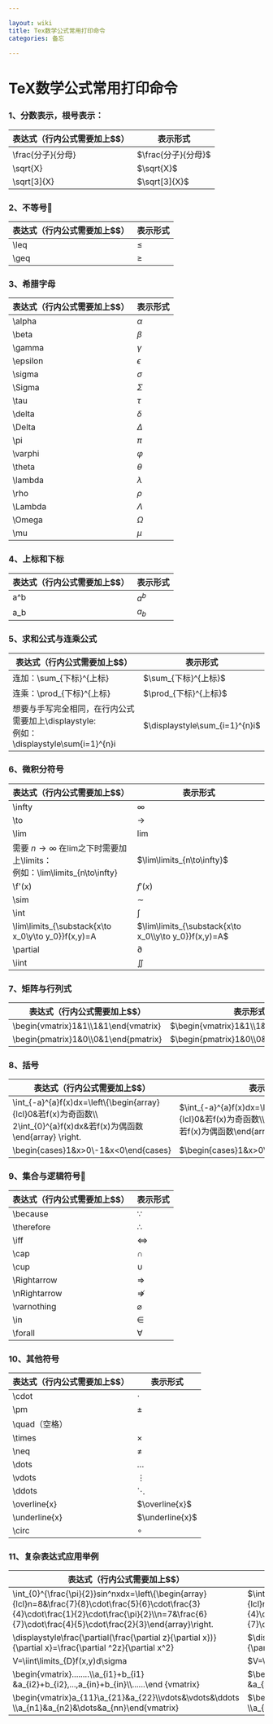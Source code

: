 ```yaml
---

layout: wiki
title: Tex数学公式常用打印命令
categories: 备忘

---
```




# TeX数学公式常用打印命令

### 1、分数表示，根号表示：

| 表达式（行内公式需要加上$$） | 表示形式            |
| :--------------------------- | ------------------- |
| \frac{分子}{分母}            | $\frac{分子}{分母}$ |
| \sqrt{X}                     | $\sqrt{X}$          |
| \sqrt[3]{X}                  | $\sqrt[3]{X}$       |

### 2、不等号

| 表达式（行内公式需要加上$$） | 表示形式 |
| ---------------------------- | -------- |
| \leq                         | $\leq$   |
| \geq                         | $\geq$   |

### 3、希腊字母

| 表达式（行内公式需要加上$$） | 表示形式   |
| ---------------------------- | ---------- |
| \alpha                       | $\alpha$   |
| \beta                        | $\beta$    |
| \gamma                       | $\gamma$   |
| \epsilon                     | $\epsilon$ |
| \sigma                       | $\sigma$   |
| \Sigma                       | $\Sigma$   |
| \tau                         | $\tau$     |
| \delta                       | $\delta$   |
| \Delta                       | $\Delta$   |
| \pi                          | $\pi$      |
| \varphi                      | $\varphi$  |
| \theta                       | $\theta$   |
| \lambda                      | $\lambda$  |
| \rho                         | $\rho$     |
| \Lambda                      | $\Lambda$  |
| \Omega                       | $\Omega$   |
| \mu                          | $\mu$      |

### 4、上标和下标

| 表达式（行内公式需要加上$$） | 表示形式 |
| ---------------------------- | -------- |
| a^b                          | $a^b$    |
| a_b                          | $a_b$    |

### 5、求和公式与连乘公式

| 表达式（行内公式需要加上$$）                                 | 表示形式                       |
| ------------------------------------------------------------ | ------------------------------ |
| 连加：\sum_{下标}^{上标}                                     | $\sum_{下标}^{上标}$           |
| 连乘：\prod_{下标}^{上标}                                    | $\prod_{下标}^{上标}$          |
| 想要与手写完全相同，在行内公式需要加上\displaystyle: <br />例如：\displaystyle\sum{i=1}^{n}i | $\displaystyle\sum_{i=1}^{n}i$ |

### 6、微积分符号

| 表达式（行内公式需要加上$$）                                 | 表示形式                                              |
| ------------------------------------------------------------ | ----------------------------------------------------- |
| \infty                                                       | $\infty$                                              |
| \to                                                          | $\to$                                                 |
| \lim                                                         | $\lim$                                                |
| 需要 $n\to\infty$ 在lim之下时需要加上\limits：<br />例如：\lim\limits_{n\to\infty} | $\lim\limits_{n\to\infty}$                            |
| \f'(x)                                                       | $f'(x)$                                               |
| \sim                                                         | $\sim$                                                |
| \int                                                         | $\int$                                                |
| \lim\limits_{\substack{x\to x_0\\y\to y_0}}f(x,y)=A          | $\lim\limits_{\substack{x\to x_0\\y\to y_0}}f(x,y)=A$ |
| \partial                                                     | $\partial$                                            |
| \iint                                                        | $\iint$                                               |

### 7、矩阵与行列式

| 表达式（行内公式需要加上$$）          | 表示形式                               |
| ------------------------------------- | -------------------------------------- |
| \begin{vmatrix}1&1\\\1&1\end{vmatrix} | $\begin{vmatrix}1&1\\1&1\end{vmatrix}$ |
| \begin{pmatrix}1&0\\\0&1\end{pmatrix} | $\begin{pmatrix}1&0\\0&1\end{pmatrix}$ |

### 8、括号

| 表达式（行内公式需要加上$$）                                 | 表示形式                                                     |
| ------------------------------------------------------------ | ------------------------------------------------------------ |
| \int_{-a}^{a}f(x)dx=\left\\\{\begin{array}{lcl}0&若f(x)为奇函数\\\ 2\int_{0}^{a}f(x)dx&若f(x)为偶函数\end{array} \right. | $\int_{-a}^{a}f(x)dx=\left\{\begin{array}{lcl}0&若f(x)为奇函数\\ 2\int_{0}^{a}f(x)dx&若f(x)为偶函数\end{array} \right.$ |
| \begin{cases}1&x>0\\\-1&x<0\end{cases}                       | $\begin{cases}1&x>0\\-1&x<0\end{cases}$                      |

### 9、集合与逻辑符号

| 表达式（行内公式需要加上$$） | 表示形式       |
| ---------------------------- | -------------- |
| \because                     | $\because$     |
| \therefore                   | $\therefore$   |
| \iff                         | $\iff$         |
| \cap                         | $\cap$         |
| \cup                         | $\cup$         |
| \Rightarrow                  | $\Rightarrow$  |
| \nRightarrow                 | $\nRightarrow$ |
| \varnothing                  | $\varnothing$  |
| \in                          | $\in$          |
| \forall                      | $\forall$      |

### 10、其他符号

| 表达式（行内公式需要加上$$） | 表示形式        |
| ---------------------------- | --------------- |
| \cdot                        | $\cdot$         |
| \pm                          | $\pm$           |
| \quad（空格）                | $\quad$         |
| \times                       | $\times$        |
| \neq                         | $\neq$          |
| \dots                        | $\dots$         |
| \vdots                       | $\vdots$        |
| \ddots                       | $\ddots$        |
| \overline{x}                 | $\overline{x}$  |
| \underline{x}                | $\underline{x}$ |
| \circ                        | $\circ$         |

### 11、复杂表达式应用举例

| **表达式（行内公式需要加上$$）**                             | 表示形式                                                     |
| ------------------------------------------------------------ | ------------------------------------------------------------ |
| \int_{0}^{\frac{\pi}{2}}sin^nxdx=\left\\\{\begin{array}{lcl}n=8&\frac{7}{8}\cdot\frac{5}{6}\cdot\frac{3}{4}\cdot\frac{1}{2}\cdot\frac{\pi}{2}\\\n=7&\frac{6}{7}\cdot\frac{4}{5}\cdot\frac{2}{3}\end{array}\right. | $\int_{0}^{\frac{\pi}{2}}sin^nxdx=\left\{\begin{array}{lcl}n=8&\frac{7}{8}\cdot\frac{5}{6}\cdot\frac{3}{4}\cdot\frac{1}{2}\cdot\frac{\pi}{2}\\n=7&\frac{6}{7}\cdot\frac{4}{5}\cdot\frac{2}{3}\end{array}\right.$ |
| \displaystyle\frac{\partial(\frac{\partial z}{\partial x})}{\partial x}=\frac{\partial ^2z}{\partial x^2} | $\displaystyle\frac{\partial(\frac{\partial z}{\partial x})}{\partial x}=\frac{\partial ^2z}{\partial x^2}$ |
| V=\iint\limits_{D}f(x,y)d\sigma                              | $V=\iint\limits_{D}f(x,y)d\sigma$                            |
| \begin{vmatrix}........\\\a_{i1}+b_{i1} &a_{i2}+b_{i2},...,a_{in}+b_{in}\\\\......\end {vmatrix} | $\begin{vmatrix}........\\a_{i1}+b_{i1} &a_{i2}+b_{i2},...,a_{in}+b_{in}\\......\end {vmatrix}$ |
| \begin{vmatrix}a_{11}\\a_{21}&a_{22}\\\\vdots&\vdots&\ddots \\\a_{n1}&a_{n2}&\dots&a_{nn}\end{vmatrix} | $\begin{vmatrix}a_{11}\\a_{21}&a_{22}\\\vdots&\vdots&\ddots \\a_{n1}&a_{n2}&\dots&a_{nn}\end{vmatrix}$ |

